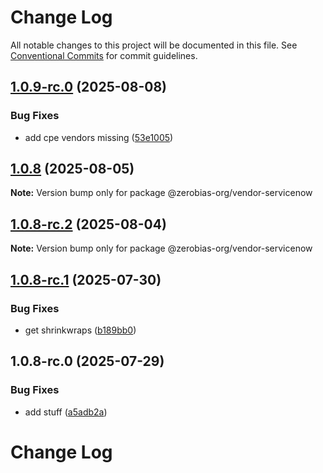 # Change Log

All notable changes to this project will be documented in this file.
See [Conventional Commits](https://conventionalcommits.org) for commit guidelines.

## [1.0.9-rc.0](https://github.com/zerobias-org/vendor/compare/@zerobias-org/vendor-servicenow@1.0.8...@zerobias-org/vendor-servicenow@1.0.9-rc.0) (2025-08-08)


### Bug Fixes

* add cpe vendors missing ([53e1005](https://github.com/zerobias-org/vendor/commit/53e100520e848be73b2cba8a0ef4f184844b8abb))





## [1.0.8](https://github.com/zerobias-org/vendor/compare/@zerobias-org/vendor-servicenow@1.0.8-rc.2...@zerobias-org/vendor-servicenow@1.0.8) (2025-08-05)

**Note:** Version bump only for package @zerobias-org/vendor-servicenow





## [1.0.8-rc.2](https://github.com/zerobias-org/vendor/compare/@zerobias-org/vendor-servicenow@1.0.8-rc.1...@zerobias-org/vendor-servicenow@1.0.8-rc.2) (2025-08-04)

**Note:** Version bump only for package @zerobias-org/vendor-servicenow





## [1.0.8-rc.1](https://github.com/zerobias-org/vendor/compare/@zerobias-org/vendor-servicenow@1.0.8-rc.0...@zerobias-org/vendor-servicenow@1.0.8-rc.1) (2025-07-30)


### Bug Fixes

* get shrinkwraps ([b189bb0](https://github.com/zerobias-org/vendor/commit/b189bb0cf53ad66427530ccc0eab7824527942d3))





## 1.0.8-rc.0 (2025-07-29)


### Bug Fixes

* add stuff ([a5adb2a](https://github.com/zerobias-org/vendor/commit/a5adb2aecd0670c42e9077affecb6a047bf30fc6))





# Change Log
